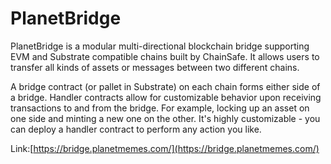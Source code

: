 # PlanetBridge

PlanetBridge is a modular multi-directional blockchain bridge supporting EVM and Substrate compatible chains built by ChainSafe. It allows users to transfer all kinds of assets or messages between two different chains.

A bridge contract (or pallet in Substrate) on each chain forms either side of a bridge. Handler contracts allow for customizable behavior upon receiving transactions to and from the bridge. For example, locking up an asset on one side and minting a new one on the other. It's highly customizable - you can deploy a handler contract to perform any action you like.

Link:[https://bridge.planetmemes.com/](https://bridge.planetmemes.com/)
